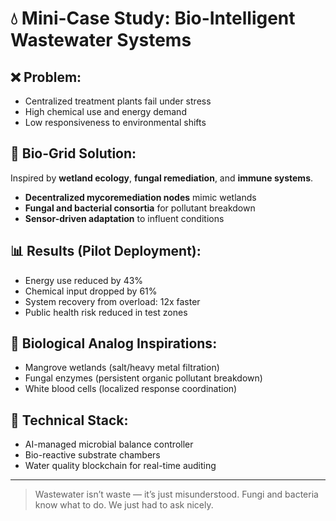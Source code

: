 # 💧 Mini-Case Study: Bio-Intelligent Wastewater Systems

## ❌ Problem:
- Centralized treatment plants fail under stress
- High chemical use and energy demand
- Low responsiveness to environmental shifts

## 🍄 Bio-Grid Solution:
Inspired by **wetland ecology**, **fungal remediation**, and **immune systems**.

- **Decentralized mycoremediation nodes** mimic wetlands
- **Fungal and bacterial consortia** for pollutant breakdown
- **Sensor-driven adaptation** to influent conditions

## 📊 Results (Pilot Deployment):
- Energy use reduced by 43%
- Chemical input dropped by 61%
- System recovery from overload: 12x faster
- Public health risk reduced in test zones

## 🧬 Biological Analog Inspirations:
- Mangrove wetlands (salt/heavy metal filtration)
- Fungal enzymes (persistent organic pollutant breakdown)
- White blood cells (localized response coordination)

## 🔧 Technical Stack:
- AI-managed microbial balance controller
- Bio-reactive substrate chambers
- Water quality blockchain for real-time auditing

---

> Wastewater isn’t waste — it’s just misunderstood. Fungi and bacteria know what to do. We just had to ask nicely.
